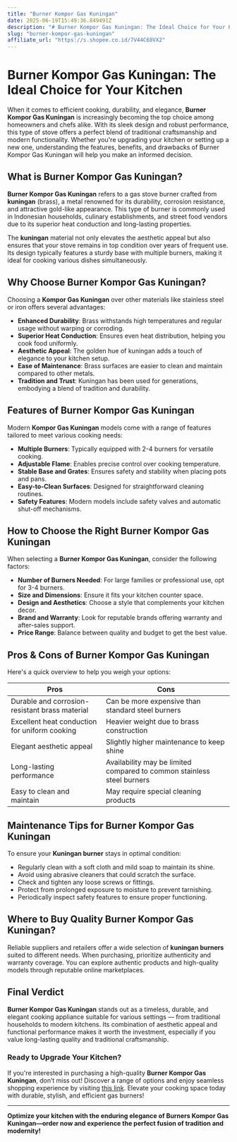 ```yaml
---
title: "Burner Kompor Gas Kuningan"
date: 2025-06-19T15:49:36.849491Z
description: "# Burner Kompor Gas Kuningan: The Ideal Choice for Your Kitchen..."
slug: "burner-kompor-gas-kuningan"
affiliate_url: "https://s.shopee.co.id/7V44C68VX2"
---
```

# Burner Kompor Gas Kuningan: The Ideal Choice for Your Kitchen

When it comes to efficient cooking, durability, and elegance, **Burner Kompor Gas Kuningan** is increasingly becoming the top choice among homeowners and chefs alike. With its sleek design and robust performance, this type of stove offers a perfect blend of traditional craftsmanship and modern functionality. Whether you're upgrading your kitchen or setting up a new one, understanding the features, benefits, and drawbacks of Burner Kompor Gas Kuningan will help you make an informed decision.

## What is Burner Kompor Gas Kuningan?

**Burner Kompor Gas Kuningan** refers to a gas stove burner crafted from **kuningan** (brass), a metal renowned for its durability, corrosion resistance, and attractive gold-like appearance. This type of burner is commonly used in Indonesian households, culinary establishments, and street food vendors due to its superior heat conduction and long-lasting properties.

The **kuningan** material not only elevates the aesthetic appeal but also ensures that your stove remains in top condition over years of frequent use. Its design typically features a sturdy base with multiple burners, making it ideal for cooking various dishes simultaneously.

## Why Choose Burner Kompor Gas Kuningan?

Choosing a **Kompor Gas Kuningan** over other materials like stainless steel or iron offers several advantages:

- **Enhanced Durability**: Brass withstands high temperatures and regular usage without warping or corroding.
- **Superior Heat Conduction**: Ensures even heat distribution, helping you cook food uniformly.
- **Aesthetic Appeal**: The golden hue of kuningan adds a touch of elegance to your kitchen setup.
- **Ease of Maintenance**: Brass surfaces are easier to clean and maintain compared to other metals.
- **Tradition and Trust**: Kuningan has been used for generations, embodying a blend of tradition and durability.

## Features of Burner Kompor Gas Kuningan

Modern **Kompor Gas Kuningan** models come with a range of features tailored to meet various cooking needs:

- **Multiple Burners**: Typically equipped with 2-4 burners for versatile cooking.
- **Adjustable Flame**: Enables precise control over cooking temperature.
- **Stable Base and Grates**: Ensures safety and stability when placing pots and pans.
- **Easy-to-Clean Surfaces**: Designed for straightforward cleaning routines.
- **Safety Features**: Modern models include safety valves and automatic shut-off mechanisms.

## How to Choose the Right Burner Kompor Gas Kuningan

When selecting a **Burner Kompor Gas Kuningan**, consider the following factors:

- **Number of Burners Needed**: For large families or professional use, opt for 3-4 burners.
- **Size and Dimensions**: Ensure it fits your kitchen counter space.
- **Design and Aesthetics**: Choose a style that complements your kitchen decor.
- **Brand and Warranty**: Look for reputable brands offering warranty and after-sales support.
- **Price Range**: Balance between quality and budget to get the best value.

## Pros & Cons of Burner Kompor Gas Kuningan

Here's a quick overview to help you weigh your options:

| **Pros** | **Cons** |
|------------|--------------|
| Durable and corrosion-resistant brass material | Can be more expensive than standard steel burners |
| Excellent heat conduction for uniform cooking | Heavier weight due to brass construction |
| Elegant aesthetic appeal | Slightly higher maintenance to keep shine |
| Long-lasting performance | Availability may be limited compared to common stainless steel burners |
| Easy to clean and maintain | May require special cleaning products |

## Maintenance Tips for Burner Kompor Gas Kuningan

To ensure your **Kuningan burner** stays in optimal condition:

- Regularly clean with a soft cloth and mild soap to maintain its shine.
- Avoid using abrasive cleaners that could scratch the surface.
- Check and tighten any loose screws or fittings.
- Protect from prolonged exposure to moisture to prevent tarnishing.
- Periodically inspect safety features to ensure proper functioning.

## Where to Buy Quality Burner Kompor Gas Kuningan?

Reliable suppliers and retailers offer a wide selection of **kuningan burners** suited to different needs. When purchasing, prioritize authenticity and warranty coverage. You can explore authentic products and high-quality models through reputable online marketplaces.

## Final Verdict

**Burner Kompor Gas Kuningan** stands out as a timeless, durable, and elegant cooking appliance suitable for various settings — from traditional households to modern kitchens. Its combination of aesthetic appeal and functional performance makes it worth the investment, especially if you value long-lasting quality and traditional craftsmanship.

### Ready to Upgrade Your Kitchen?

If you're interested in purchasing a high-quality **Burner Kompor Gas Kuningan**, don’t miss out! Discover a range of options and enjoy seamless shopping experience by visiting [this link](https://s.shopee.co.id/7V44C68VX2). Elevate your cooking space today with durable, stylish, and efficient gas burners!

---

**Optimize your kitchen with the enduring elegance of Burners Kompor Gas Kuningan—order now and experience the perfect fusion of tradition and modernity!**